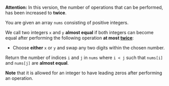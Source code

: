 **Attention:** In this version, the number of operations that can be performed, has been increased to **twice**.

You are given an array `nums` consisting of positive integers.

We call two integers `x` and `y` **almost equal** if both integers can become equal after performing the following operation <strong>at most <u>twice</u></strong>:

- Choose **either** `x` or `y` and swap any two digits within the chosen number.

Return the number of indices `i` and `j` in `nums` where `i < j` such that `nums[i]` and `nums[j]` are **almost equal**.

**Note** that it is allowed for an integer to have leading zeros after performing an operation.